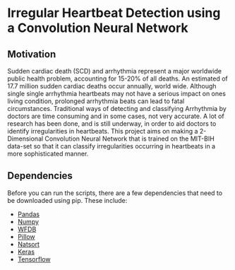 # Irregular Heartbeat Detection using a Convolution Neural Network

## Motivation
Sudden cardiac death (SCD) and arrhythmia represent a major worldwide public health problem, accounting for 15-20\% of all deaths. An estimated of 17.7 million sudden cardiac deaths occur annually, world wide. Although single single arrhythmia heartbeats may not have a serious impact on ones living condition, prolonged arrhythmia beats can lead to fatal circumstances. Traditional ways of detecting and classifying Arrhythmia by doctors are time consuming and in some cases, not very accurate. A lot of research has been done, and is still underway, in order to aid doctors to identify irregularities in heartbeats. This project aims on making a 2-Dimensional Convolution Neural Network that is trained on the MIT-BIH data-set so that it can classify irregularities occurring in heartbeats in a more sophisticated manner.

## Dependencies
Before you can run the scripts, there are a few dependencies that need to be downloaded using pip. These include:
- [Pandas](https://pypi.org/project/pandas/)
- [Numpy](https://pypi.org/project/numpy/)
- [WFDB](https://pypi.org/project/wfdb/)
- [Pillow](https://pypi.org/project/Pillow/)
- [Natsort](https://pypi.org/project/natsort/)
- [Keras](https://pypi.org/project/Keras/)
- [Tensorflow](https://pypi.org/project/tensorflow/)

